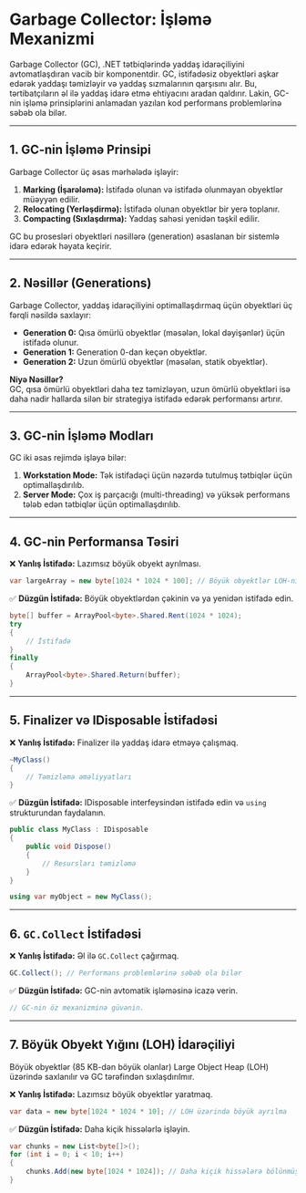# Garbage Collector: İşləmə Mexanizmi

Garbage Collector (GC), .NET tətbiqlərində yaddaş idarəçiliyini avtomatlaşdıran vacib bir komponentdir. GC, istifadəsiz obyektləri aşkar edərək yaddaşı təmizləyir və yaddaş sızmalarının qarşısını alır. Bu, tərtibatçıların əl ilə yaddaş idarə etmə ehtiyacını aradan qaldırır. Lakin, GC-nin işləmə prinsiplərini anlamadan yazılan kod performans problemlərinə səbəb ola bilər.

---

## 1. GC-nin İşləmə Prinsipi

Garbage Collector üç əsas mərhələdə işləyir:

1. **Marking (İşarələmə):** İstifadə olunan və istifadə olunmayan obyektlər müəyyən edilir.
2. **Relocating (Yerləşdirmə):** İstifadə olunan obyektlər bir yerə toplanır.
3. **Compacting (Sıxlaşdırma):** Yaddaş sahəsi yenidən təşkil edilir.

GC bu prosesləri obyektləri nəsillərə (generation) əsaslanan bir sistemlə idarə edərək həyata keçirir.

---

## 2. Nəsillər (Generations)

Garbage Collector, yaddaş idarəçiliyini optimallaşdırmaq üçün obyektləri üç fərqli nəsildə saxlayır:

- **Generation 0:** Qısa ömürlü obyektlər (məsələn, lokal dəyişənlər) üçün istifadə olunur.
- **Generation 1:** Generation 0-dan keçən obyektlər.
- **Generation 2:** Uzun ömürlü obyektlər (məsələn, statik obyektlər).

**Niyə Nəsillər?**  
GC, qısa ömürlü obyektləri daha tez təmizləyən, uzun ömürlü obyektləri isə daha nadir hallarda silən bir strategiya istifadə edərək performansı artırır.

---

## 3. GC-nin İşləmə Modları

GC iki əsas rejimdə işləyə bilər:

1. **Workstation Mode:** Tək istifadəçi üçün nəzərdə tutulmuş tətbiqlər üçün optimallaşdırılıb.
2. **Server Mode:** Çox iş parçacığı (multi-threading) və yüksək performans tələb edən tətbiqlər üçün optimallaşdırılıb.

---

## 4. GC-nin Performansa Təsiri

❌ **Yanlış İstifadə:** Lazımsız böyük obyekt ayrılması.

```csharp
var largeArray = new byte[1024 * 1024 * 100]; // Böyük obyektlər LOH-ni təsir edir
```

✅ **Düzgün İstifadə:** Böyük obyektlərdən çəkinin və ya yenidən istifadə edin.

```csharp
byte[] buffer = ArrayPool<byte>.Shared.Rent(1024 * 1024);
try
{
    // İstifadə
}
finally
{
    ArrayPool<byte>.Shared.Return(buffer);
}
```

---

## 5. Finalizer və IDisposable İstifadəsi

❌ **Yanlış İstifadə:** Finalizer ilə yaddaş idarə etməyə çalışmaq.

```csharp
~MyClass()
{
    // Təmizləmə əməliyyatları
}
```

✅ **Düzgün İstifadə:** IDisposable interfeysindən istifadə edin və `using` strukturundan faydalanın.

```csharp
public class MyClass : IDisposable
{
    public void Dispose()
    {
        // Resursları təmizləmə
    }
}

using var myObject = new MyClass();
```

---

## 6. `GC.Collect` İstifadəsi

❌ **Yanlış İstifadə:** Əl ilə `GC.Collect` çağırmaq.

```csharp
GC.Collect(); // Performans problemlərinə səbəb ola bilər
```

✅ **Düzgün İstifadə:** GC-nin avtomatik işləməsinə icazə verin.

```csharp
// GC-nin öz mexanizminə güvənin.
```

---

## 7. Böyük Obyekt Yığını (LOH) İdarəçiliyi

Böyük obyektlər (85 KB-dən böyük olanlar) Large Object Heap (LOH) üzərində saxlanılır və GC tərəfindən sıxlaşdırılmır.

❌ **Yanlış İstifadə:** Lazımsız böyük obyektlər yaratmaq.

```csharp
var data = new byte[1024 * 1024 * 10]; // LOH üzərində böyük ayrılma
```

✅ **Düzgün İstifadə:** Daha kiçik hissələrlə işləyin.

```csharp
var chunks = new List<byte[]>();
for (int i = 0; i < 10; i++)
{
    chunks.Add(new byte[1024 * 1024]); // Daha kiçik hissələrə bölünmüş obyektlər
}
```